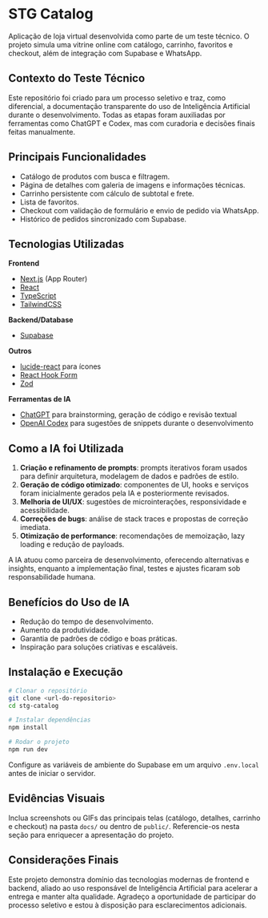 # STG Catalog

Aplicação de loja virtual desenvolvida como parte de um teste técnico. O projeto simula uma vitrine online com catálogo, carrinho, favoritos e checkout, além de integração com Supabase e WhatsApp.

## Contexto do Teste Técnico

Este repositório foi criado para um processo seletivo e traz, como diferencial, a documentação transparente do uso de Inteligência Artificial durante o desenvolvimento. Todas as etapas foram auxiliadas por ferramentas como ChatGPT e Codex, mas com curadoria e decisões finais feitas manualmente.

## Principais Funcionalidades

- Catálogo de produtos com busca e filtragem.
- Página de detalhes com galeria de imagens e informações técnicas.
- Carrinho persistente com cálculo de subtotal e frete.
- Lista de favoritos.
- Checkout com validação de formulário e envio de pedido via WhatsApp.
- Histórico de pedidos sincronizado com Supabase.

## Tecnologias Utilizadas

**Frontend**

- [Next.js](https://nextjs.org/) (App Router)
- [React](https://react.dev/)
- [TypeScript](https://www.typescriptlang.org/)
- [TailwindCSS](https://tailwindcss.com/)

**Backend/Database**

- [Supabase](https://supabase.com/)

**Outros**

- [lucide-react](https://lucide.dev/) para ícones
- [React Hook Form](https://react-hook-form.com/)
- [Zod](https://zod.dev/)

**Ferramentas de IA**

- [ChatGPT](https://chat.openai.com/) para brainstorming, geração de código e revisão textual
- [OpenAI Codex](https://openai.com/blog/openai-codex) para sugestões de snippets durante o desenvolvimento

## Como a IA foi Utilizada

1. **Criação e refinamento de prompts**: prompts iterativos foram usados para definir arquitetura, modelagem de dados e padrões de estilo.
2. **Geração de código otimizado**: componentes de UI, hooks e serviços foram inicialmente gerados pela IA e posteriormente revisados.
3. **Melhoria de UI/UX**: sugestões de microinterações, responsividade e acessibilidade.
4. **Correções de bugs**: análise de stack traces e propostas de correção imediata.
5. **Otimização de performance**: recomendações de memoização, lazy loading e redução de payloads.

A IA atuou como parceira de desenvolvimento, oferecendo alternativas e insights, enquanto a implementação final, testes e ajustes ficaram sob responsabilidade humana.

## Benefícios do Uso de IA

- Redução do tempo de desenvolvimento.
- Aumento da produtividade.
- Garantia de padrões de código e boas práticas.
- Inspiração para soluções criativas e escaláveis.

## Instalação e Execução

```bash
# Clonar o repositório
git clone <url-do-repositorio>
cd stg-catalog

# Instalar dependências
npm install

# Rodar o projeto
npm run dev
```

Configure as variáveis de ambiente do Supabase em um arquivo `.env.local` antes de iniciar o servidor.

## Evidências Visuais

Inclua screenshots ou GIFs das principais telas (catálogo, detalhes, carrinho e checkout) na pasta `docs/` ou dentro de `public/`. Referencie-os nesta seção para enriquecer a apresentação do projeto.

## Considerações Finais

Este projeto demonstra domínio das tecnologias modernas de frontend e backend, aliado ao uso responsável de Inteligência Artificial para acelerar a entrega e manter alta qualidade. Agradeço a oportunidade de participar do processo seletivo e estou à disposição para esclarecimentos adicionais.